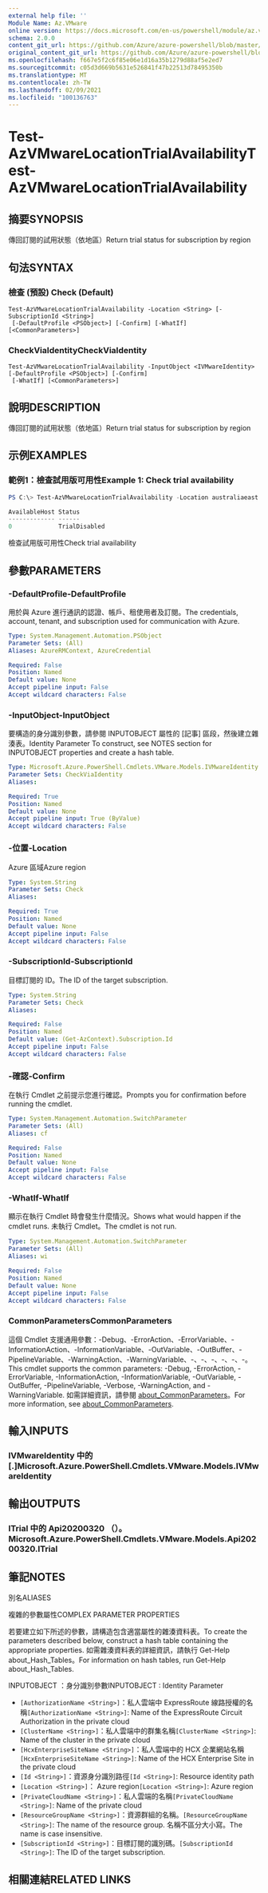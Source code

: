 ```yaml
---
external help file: ''
Module Name: Az.VMware
online version: https://docs.microsoft.com/en-us/powershell/module/az.vmware/test-azvmwarelocationtrialavailability
schema: 2.0.0
content_git_url: https://github.com/Azure/azure-powershell/blob/master/src/VMware/help/Test-AzVMwareLocationTrialAvailability.md
original_content_git_url: https://github.com/Azure/azure-powershell/blob/master/src/VMware/help/Test-AzVMwareLocationTrialAvailability.md
ms.openlocfilehash: f667e5f2c6f85e06e1d16a35b1279d88af5e2ed7
ms.sourcegitcommit: c05d3d669b5631e526841f47b22513d78495350b
ms.translationtype: MT
ms.contentlocale: zh-TW
ms.lasthandoff: 02/09/2021
ms.locfileid: "100136763"
---
```

# <span data-ttu-id="94785-101">Test-AzVMwareLocationTrialAvailability</span><span class="sxs-lookup"><span data-stu-id="94785-101">Test-AzVMwareLocationTrialAvailability</span></span>

## <span data-ttu-id="94785-102">摘要</span><span class="sxs-lookup"><span data-stu-id="94785-102">SYNOPSIS</span></span>
<span data-ttu-id="94785-103">傳回訂閱的試用狀態（依地區）</span><span class="sxs-lookup"><span data-stu-id="94785-103">Return trial status for subscription by region</span></span>

## <span data-ttu-id="94785-104">句法</span><span class="sxs-lookup"><span data-stu-id="94785-104">SYNTAX</span></span>

### <span data-ttu-id="94785-105">檢查 (預設) </span><span class="sxs-lookup"><span data-stu-id="94785-105">Check (Default)</span></span>
```
Test-AzVMwareLocationTrialAvailability -Location <String> [-SubscriptionId <String>]
 [-DefaultProfile <PSObject>] [-Confirm] [-WhatIf] [<CommonParameters>]
```

### <span data-ttu-id="94785-106">CheckViaIdentity</span><span class="sxs-lookup"><span data-stu-id="94785-106">CheckViaIdentity</span></span>
```
Test-AzVMwareLocationTrialAvailability -InputObject <IVMwareIdentity> [-DefaultProfile <PSObject>] [-Confirm]
 [-WhatIf] [<CommonParameters>]
```

## <span data-ttu-id="94785-107">說明</span><span class="sxs-lookup"><span data-stu-id="94785-107">DESCRIPTION</span></span>
<span data-ttu-id="94785-108">傳回訂閱的試用狀態（依地區）</span><span class="sxs-lookup"><span data-stu-id="94785-108">Return trial status for subscription by region</span></span>

## <span data-ttu-id="94785-109">示例</span><span class="sxs-lookup"><span data-stu-id="94785-109">EXAMPLES</span></span>

### <span data-ttu-id="94785-110">範例1：檢查試用版可用性</span><span class="sxs-lookup"><span data-stu-id="94785-110">Example 1: Check trial availability</span></span>
```powershell
PS C:\> Test-AzVMwareLocationTrialAvailability -Location australiaeast

AvailableHost Status
------------- ------
0             TrialDisabled
```

<span data-ttu-id="94785-111">檢查試用版可用性</span><span class="sxs-lookup"><span data-stu-id="94785-111">Check trial availability</span></span>

## <span data-ttu-id="94785-112">參數</span><span class="sxs-lookup"><span data-stu-id="94785-112">PARAMETERS</span></span>

### <span data-ttu-id="94785-113">-DefaultProfile</span><span class="sxs-lookup"><span data-stu-id="94785-113">-DefaultProfile</span></span>
<span data-ttu-id="94785-114">用於與 Azure 進行通訊的認證、帳戶、租使用者及訂閱。</span><span class="sxs-lookup"><span data-stu-id="94785-114">The credentials, account, tenant, and subscription used for communication with Azure.</span></span>

```yaml
Type: System.Management.Automation.PSObject
Parameter Sets: (All)
Aliases: AzureRMContext, AzureCredential

Required: False
Position: Named
Default value: None
Accept pipeline input: False
Accept wildcard characters: False
```

### <span data-ttu-id="94785-115">-InputObject</span><span class="sxs-lookup"><span data-stu-id="94785-115">-InputObject</span></span>
<span data-ttu-id="94785-116">要構造的身分識別參數，請參閱 INPUTOBJECT 屬性的 [記事] 區段，然後建立雜湊表。</span><span class="sxs-lookup"><span data-stu-id="94785-116">Identity Parameter To construct, see NOTES section for INPUTOBJECT properties and create a hash table.</span></span>

```yaml
Type: Microsoft.Azure.PowerShell.Cmdlets.VMware.Models.IVMwareIdentity
Parameter Sets: CheckViaIdentity
Aliases:

Required: True
Position: Named
Default value: None
Accept pipeline input: True (ByValue)
Accept wildcard characters: False
```

### <span data-ttu-id="94785-117">-位置</span><span class="sxs-lookup"><span data-stu-id="94785-117">-Location</span></span>
<span data-ttu-id="94785-118">Azure 區域</span><span class="sxs-lookup"><span data-stu-id="94785-118">Azure region</span></span>

```yaml
Type: System.String
Parameter Sets: Check
Aliases:

Required: True
Position: Named
Default value: None
Accept pipeline input: False
Accept wildcard characters: False
```

### <span data-ttu-id="94785-119">-SubscriptionId</span><span class="sxs-lookup"><span data-stu-id="94785-119">-SubscriptionId</span></span>
<span data-ttu-id="94785-120">目標訂閱的 ID。</span><span class="sxs-lookup"><span data-stu-id="94785-120">The ID of the target subscription.</span></span>

```yaml
Type: System.String
Parameter Sets: Check
Aliases:

Required: False
Position: Named
Default value: (Get-AzContext).Subscription.Id
Accept pipeline input: False
Accept wildcard characters: False
```

### <span data-ttu-id="94785-121">-確認</span><span class="sxs-lookup"><span data-stu-id="94785-121">-Confirm</span></span>
<span data-ttu-id="94785-122">在執行 Cmdlet 之前提示您進行確認。</span><span class="sxs-lookup"><span data-stu-id="94785-122">Prompts you for confirmation before running the cmdlet.</span></span>

```yaml
Type: System.Management.Automation.SwitchParameter
Parameter Sets: (All)
Aliases: cf

Required: False
Position: Named
Default value: None
Accept pipeline input: False
Accept wildcard characters: False
```

### <span data-ttu-id="94785-123">-WhatIf</span><span class="sxs-lookup"><span data-stu-id="94785-123">-WhatIf</span></span>
<span data-ttu-id="94785-124">顯示在執行 Cmdlet 時會發生什麼情況。</span><span class="sxs-lookup"><span data-stu-id="94785-124">Shows what would happen if the cmdlet runs.</span></span>
<span data-ttu-id="94785-125">未執行 Cmdlet。</span><span class="sxs-lookup"><span data-stu-id="94785-125">The cmdlet is not run.</span></span>

```yaml
Type: System.Management.Automation.SwitchParameter
Parameter Sets: (All)
Aliases: wi

Required: False
Position: Named
Default value: None
Accept pipeline input: False
Accept wildcard characters: False
```

### <span data-ttu-id="94785-126">CommonParameters</span><span class="sxs-lookup"><span data-stu-id="94785-126">CommonParameters</span></span>
<span data-ttu-id="94785-127">這個 Cmdlet 支援通用參數：-Debug、-ErrorAction、-ErrorVariable、-InformationAction、-InformationVariable、-OutVariable、-OutBuffer、-PipelineVariable、-WarningAction、-WarningVariable、-、-、-、-、-、-。</span><span class="sxs-lookup"><span data-stu-id="94785-127">This cmdlet supports the common parameters: -Debug, -ErrorAction, -ErrorVariable, -InformationAction, -InformationVariable, -OutVariable, -OutBuffer, -PipelineVariable, -Verbose, -WarningAction, and -WarningVariable.</span></span> <span data-ttu-id="94785-128">如需詳細資訊，請參閱 [about_CommonParameters](http://go.microsoft.com/fwlink/?LinkID=113216)。</span><span class="sxs-lookup"><span data-stu-id="94785-128">For more information, see [about_CommonParameters](http://go.microsoft.com/fwlink/?LinkID=113216).</span></span>

## <span data-ttu-id="94785-129">輸入</span><span class="sxs-lookup"><span data-stu-id="94785-129">INPUTS</span></span>

### <span data-ttu-id="94785-130">IVMwareIdentity 中的 [.]</span><span class="sxs-lookup"><span data-stu-id="94785-130">Microsoft.Azure.PowerShell.Cmdlets.VMware.Models.IVMwareIdentity</span></span>

## <span data-ttu-id="94785-131">輸出</span><span class="sxs-lookup"><span data-stu-id="94785-131">OUTPUTS</span></span>

### <span data-ttu-id="94785-132">ITrial 中的 Api20200320 （）。</span><span class="sxs-lookup"><span data-stu-id="94785-132">Microsoft.Azure.PowerShell.Cmdlets.VMware.Models.Api20200320.ITrial</span></span>

## <span data-ttu-id="94785-133">筆記</span><span class="sxs-lookup"><span data-stu-id="94785-133">NOTES</span></span>

<span data-ttu-id="94785-134">別名</span><span class="sxs-lookup"><span data-stu-id="94785-134">ALIASES</span></span>

<span data-ttu-id="94785-135">複雜的參數屬性</span><span class="sxs-lookup"><span data-stu-id="94785-135">COMPLEX PARAMETER PROPERTIES</span></span>

<span data-ttu-id="94785-136">若要建立如下所述的參數，請構造包含適當屬性的雜湊資料表。</span><span class="sxs-lookup"><span data-stu-id="94785-136">To create the parameters described below, construct a hash table containing the appropriate properties.</span></span> <span data-ttu-id="94785-137">如需雜湊資料表的詳細資訊，請執行 Get-Help about_Hash_Tables。</span><span class="sxs-lookup"><span data-stu-id="94785-137">For information on hash tables, run Get-Help about_Hash_Tables.</span></span>


<span data-ttu-id="94785-138">INPUTOBJECT <IVMwareIdentity> ：身分識別參數</span><span class="sxs-lookup"><span data-stu-id="94785-138">INPUTOBJECT <IVMwareIdentity>: Identity Parameter</span></span>
  - <span data-ttu-id="94785-139">`[AuthorizationName <String>]`：私人雲端中 ExpressRoute 線路授權的名稱</span><span class="sxs-lookup"><span data-stu-id="94785-139">`[AuthorizationName <String>]`: Name of the ExpressRoute Circuit Authorization in the private cloud</span></span>
  - <span data-ttu-id="94785-140">`[ClusterName <String>]`：私人雲端中的群集名稱</span><span class="sxs-lookup"><span data-stu-id="94785-140">`[ClusterName <String>]`: Name of the cluster in the private cloud</span></span>
  - <span data-ttu-id="94785-141">`[HcxEnterpriseSiteName <String>]`：私人雲端中的 HCX 企業網站名稱</span><span class="sxs-lookup"><span data-stu-id="94785-141">`[HcxEnterpriseSiteName <String>]`: Name of the HCX Enterprise Site in the private cloud</span></span>
  - <span data-ttu-id="94785-142">`[Id <String>]`：資源身分識別路徑</span><span class="sxs-lookup"><span data-stu-id="94785-142">`[Id <String>]`: Resource identity path</span></span>
  - <span data-ttu-id="94785-143">`[Location <String>]`： Azure region</span><span class="sxs-lookup"><span data-stu-id="94785-143">`[Location <String>]`: Azure region</span></span>
  - <span data-ttu-id="94785-144">`[PrivateCloudName <String>]`：私人雲端的名稱</span><span class="sxs-lookup"><span data-stu-id="94785-144">`[PrivateCloudName <String>]`: Name of the private cloud</span></span>
  - <span data-ttu-id="94785-145">`[ResourceGroupName <String>]`：資源群組的名稱。</span><span class="sxs-lookup"><span data-stu-id="94785-145">`[ResourceGroupName <String>]`: The name of the resource group.</span></span> <span data-ttu-id="94785-146">名稱不區分大小寫。</span><span class="sxs-lookup"><span data-stu-id="94785-146">The name is case insensitive.</span></span>
  - <span data-ttu-id="94785-147">`[SubscriptionId <String>]`：目標訂閱的識別碼。</span><span class="sxs-lookup"><span data-stu-id="94785-147">`[SubscriptionId <String>]`: The ID of the target subscription.</span></span>

## <span data-ttu-id="94785-148">相關連結</span><span class="sxs-lookup"><span data-stu-id="94785-148">RELATED LINKS</span></span>

